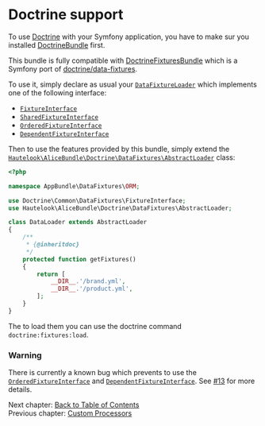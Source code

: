 # Doctrine support

To use [Doctrine](http://www.doctrine-project.org/projects/orm.html) with your Symfony application, you have to make
sur you installed [DoctrineBundle](https://github.com/doctrine/DoctrineBundle) first.

This bundle is fully compatible with [DoctrineFixturesBundle](https://github.com/doctrine/DoctrineFixturesBundle) which
is a Symfony port of [doctrine/data-fixtures](https://github.com/doctrine/data-fixtures).

To use it, simply declare as usual your [`DataFixtureLoader`](https://github.com/doctrine/data-fixtures#doctrine-data-fixtures-extension)
which implements one of the following interface:

* [`FixtureInterface`](https://github.com/doctrine/data-fixtures/blob/master/lib/Doctrine/Common/DataFixtures/FixtureInterface.php)
* [`SharedFixtureInterface`](https://github.com/doctrine/data-fixtures/blob/master/lib/Doctrine/Common/DataFixtures/SharedFixtureInterface.php)
* [`OrderedFixtureInterface`](https://github.com/doctrine/data-fixtures#orderedfixtureinterface)
* [`DependentFixtureInterface`](https://github.com/doctrine/data-fixtures#orderedfixtureinterface)

Then to use the features provided by this bundle, simply extend the
[`Hautelook\AliceBundle\Doctrine\DataFixtures\AbstractLoader`](Doctrine/DataFixtures/AbstractLoader)
class:

```php
<?php

namespace AppBundle\DataFixtures\ORM;

use Doctrine\Common\DataFixtures\FixtureInterface;
use Hautelook\AliceBundle\Doctrine\DataFixtures\AbstractLoader;

class DataLoader extends AbstractLoader
{
    /**
     * {@inheritdoc}
     */
    protected function getFixtures()
    {
        return [
            __DIR__.'/brand.yml',
            __DIR__.'/product.yml',
        ];
    }
}
```

The to load them you can use the doctrine command `doctrine:fixtures:load`.

### Warning

There is currently a known bug which prevents to use the
[`OrderedFixtureInterface`](https://github.com/doctrine/data-fixtures#orderedfixtureinterface) and
[`DependentFixtureInterface`](https://github.com/doctrine/data-fixtures#orderedfixtureinterface). See [#13](https://github.com/theofidry/AliceBundle/issues/13) for more
details.

Next chapter: [Back to Table of Contents](../../README.md#documentation)<br />
Previous chapter: [Custom Processors](processors.md)
